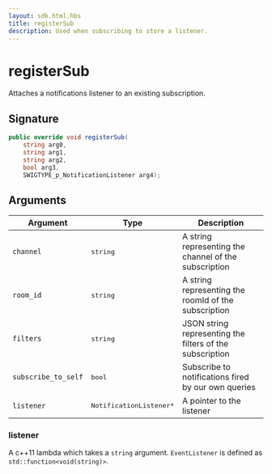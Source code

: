```yaml
---
layout: sdk.html.hbs
title: registerSub
description: Used when subscribing to store a listener.
---
```


# registerSub

Attaches a notifications listener to an existing subscription.

## Signature

```csharp
public override void registerSub(
    string arg0, 
    string arg1, 
    string arg2, 
    bool arg3, 
    SWIGTYPE_p_NotificationListener arg4);

```

## Arguments

| Argument   | Type                      | Description
| ---------- |---------------------------|--------------------------------------------------------------------- |
| `channel`    | <pre>string</pre>           | A string representing the channel of the subscription
| `room_id` | <pre>string</pre>  | A string representing the roomId of the subscription
| `filters` | <pre>string</pre> | JSON string representing the filters of the subscription
| `subscribe_to_self` | <pre>bool</pre> | Subscribe to notifications fired by our own queries
| `listener` | <pre>NotificationListener\*</pre> | A pointer to the listener

### listener

A c++11 lambda which takes a `string` argument.
`EventListener` is defined as `std::function<void(string)>`.

